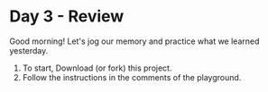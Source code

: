 # Day 3 - Review

Good morning! Let's jog our memory and practice what we learned yesterday.

1. To start, Download (or fork) this project.
2. Follow the instructions in the comments of the playground.
